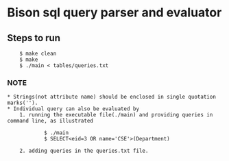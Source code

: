 # Bison sql query parser and evaluator

## Steps to run

```
    $ make clean
    $ make
    $ ./main < tables/queries.txt

```

### NOTE
    * Strings(not attribute name) should be enclosed in single quotation marks('').
    * Individual query can also be evaluated by
        1. running the executable file(./main) and providing queries in command line, as illustrated

```
            $ ./main
            $ SELECT<eid=3 OR name='CSE'>(Department)
```

        2. adding queries in the queries.txt file.

